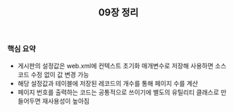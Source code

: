 <header>
  <h2>09장 정리</h2>
</header>

<body>
  <h3>핵심 요약</h3>
  <ul>
    <li>게시판의 설정값은 web.xml에 컨텍스트 초기화 매개변수로 저장해 사용하면 소스 코드 수정 없이 값 변경 가능</li>
    <li>해당 설정값과 테이블에 저장된 레코드의 개수를 통해 페이지 수를 계산</li>
    <li>페이지 번호를 출력하는 코드는 공통적으로 쓰이기에 별도의 유틸리티 클래스로 만들어두면 재사용성이 높아짐</li>
  </ul>
</body> 
